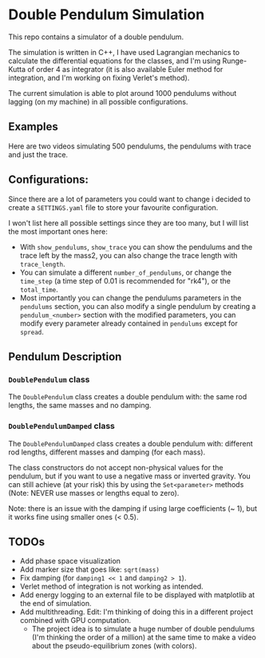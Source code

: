 # Double Pendulum Simulation

This repo contains a simulator of a double pendulum.

The simulation is written in C++, I have used Lagrangian mechanics to calculate the differential equations for the classes, and I'm using Runge-Kutta of order 4 as integrator (it is also available Euler method for integration, and I'm working on fixing Verlet's method).

The current simulation is able to plot around 1000 pendulums without lagging (on my machine) in all possible configurations.

## Examples

Here are two videos simulating 500 pendulums, the pendulums with trace and just the trace.



## Configurations:

Since there are a lot of parameters you could want to change i decided to create a `SETTINGS.yaml` file to store your favourite configuration.

I won't list here all possible settings since they are too many, but I will list the most important ones here:

- With `show_pendulums`, `show_trace` you can show the pendulums and the trace left by the mass2, you can also change the trace length with `trace_length`.
- You can simulate a different `number_of_pendulums`, or change the `time_step` (a time step of 0.01 is recommended for "rk4"), or the `total_time`.
- Most importantly you can change the pendulums parameters in the `pendulums` section, you can also modify a single pendulum by creating a `pendulum_<number>` section with the modified parameters, you can modify every parameter already contained in `pendulums` except for `spread`.

## Pendulum Description

### `DoublePendulum` class

The `DoublePendulum` class creates a double pendulum with: the same rod lengths, the same masses and no damping.

### `DoublePendulumDamped` class

The `DoublePendulumDamped` class creates a double pendulum with: different rod lengths, different masses and damping (for each mass).

The class constructors do not accept non-physical values for the pendulum, but if you want to use a negative mass or inverted gravity. You can still achieve (at your risk) this by using the `Set<parameter>` methods (Note: NEVER use masses or lengths equal to zero). 

Note: there is an issue with the damping if using large coefficients (~ 1), but it works fine using smaller ones (< 0.5).

## TODOs

- Add phase space visualization
- Add marker size that goes like: `sqrt(mass)`
- Fix damping (for `damping1 << 1` and `damping2 > 1`).
- Verlet method of integration is not working as intended.
- Add energy logging to an external file to be displayed with matplotlib at the end of simulation.
- Add multithreading. Edit: I'm thinking of doing this in a different project combined with GPU computation. 
  - The project idea is to simulate a huge number of double pendulums (I'm thinking the order of a million) at the same time to make a video about the pseudo-equilibrium zones (with colors).
